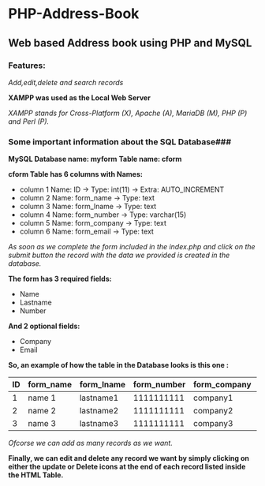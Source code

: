 # PHP-Address-Book

## Web based Address book using PHP and MySQL

### Features:
*Add,edit,delete and search records*

**XAMPP was used as the Local Web Server**

*XAMPP stands for Cross-Platform (X), Apache (A), MariaDB (M), PHP (P) and Perl (P).*

### Some important information about the SQL Database###
**MySQL Database name: myform**
**Table name: cform**

**cform Table has 6 columns with Names:**
- column 1 Name: ID           -> Type: int(11)     -> Extra: AUTO_INCREMENT
- column 2 Name: form_name    -> Type: text
- column 3 Name: form_lname   -> Type: text
- column 4 Name: form_number  -> Type: varchar(15)
- column 5 Name: form_company -> Type: text
- column 6 Name: form_email   -> Type: text

*As soon as we complete the form included in the index.php and click on the submit button
the record with the data we provided is created in the database.*

**The form has 3 required fields:**
- Name
- Lastname
- Number

**And 2 optional fields:**
- Company
- Email

**So, an example of how the table in the Database looks is this one :**

| ID | form_name | form_lname | form_number | form_company | form_email       |
|----|-----------|------------|-------------|--------------|------------------|
|1   | name 1    | lastname1  | 1111111111  | company1     | email1@email.com |
|2   | name 2    | lastname2  | 1111111111  | company2     | email2@email.com |
|3   | name 3    | lastname3  | 1111111111  | company3     | email3@email.com |

*Ofcorse we can add as many records as we want.*

**Finally, we can edit and delete any record we want by simply clicking on either the update or Delete icons at the end 
of each record listed inside the HTML Table.**
